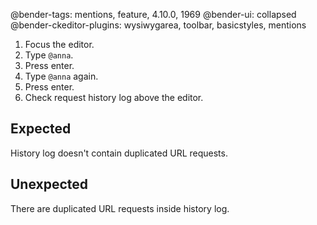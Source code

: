 @bender-tags: mentions, feature, 4.10.0, 1969
@bender-ui: collapsed
@bender-ckeditor-plugins: wysiwygarea, toolbar, basicstyles, mentions

1. Focus the editor.
1. Type `@anna`.
1. Press enter.
1. Type `@anna` again.
1. Press enter. 
1. Check request history log above the editor.


## Expected

History log doesn't contain duplicated URL requests.

## Unexpected

There are duplicated URL requests inside history log.

